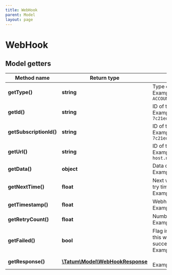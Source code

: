 ```yaml
---
title: WebHook
parent: Model
layout: page
---
```


# WebHook

## Model getters

Method name | Return type | Description | Notes
------------ | ------------- | ------------- | -------------
**getType()** | **string** | Type of the subscription. <br>Example: `ACCOUNT_BALANCE_LIMIT` |
**getId()** | **string** | ID of the WebHook <br>Example: `7c21ed165e294db78b95f0f1` |
**getSubscriptionId()** | **string** | ID of the subscription <br>Example: `7c21ed165e294db78b95f0f1` |
**getUrl()** | **string** | ID of the subscription <br>Example: `http://some-host.net/webhook` |
**getData()** | **object** | Data of webhook <br>Example: `null` |
**getNextTime()** | **float** | Next webhook execution try time <br>Example: `1653320900353` | [optional]
**getTimestamp()** | **float** | Webhook execution time <br>Example: `1653320900353` | [optional]
**getRetryCount()** | **float** | Number <br>Example: `3` | [optional]
**getFailed()** | **bool** | Flag indicating whether this webhook was successful or not <br>Example: `false` |
**getResponse()** | [**\Tatum\Model\WebHookResponse**](../WebHookResponse) |  <br>Example: `null` |

